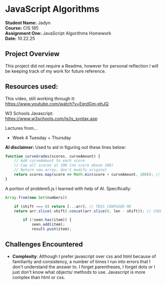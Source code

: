 # JavaScript Algorithms

**Student Name:** Jadyn  
**Course:** CIS 185   
**Assignment One:** JavaScript Algorithms Homework   
**Date:** 10.22.25   

## Project Overview

This project did not require a Readme, however for personal reflection I will be keeping track of my work for future reference.

## Resources used:

This video, still working through it:   
https://www.youtube.com/watch?v=EerdGm-ehJQ

W3 Schools Javascript:   
https://www.w3schools.com/js/js_syntax.asp

Lectures from...
- Week 4 Tuesday + Thursday

**AI disclaimer:**
Used to aid in figuring out these lines below:

```javascript
function curveGrades(scores, curveAmount) {
    // Add curveAmount to each score
    // Cap all scores at 100 (no score above 100)
    // Return new array, don't modify original
    return scores.map(score => Math.min(score + curveAmount, 100)); // => Math.min
}
```
A portion of problem5.js I learned with help of AI. Specifically:

```javascript
Array.from(new Set(numbers))
```
```javascript
    if (shift === 0) return [...arr]; // THIS CONFUSED ME
    return arr.slice(-shift).concat(arr.slice(0, len - shift)); // COULD NOT GET LINE RIGHT
```
```javascript
        if (!seen.has(item)) {
            seen.add(item);
            result.push(item);
```

## Challenges Encountered

- **Complexity**: Although I prefer javascript over css and html because of familiarity and consistency, a number of times I run into errors that I don't understand the answer to. I forget parentheses, I forget dots or I just don't know what objects/ methods to use. Javascript is more complex than html or css.
